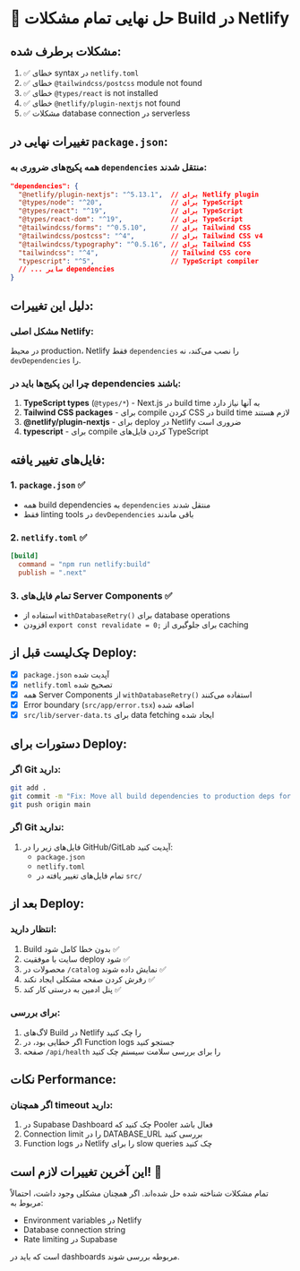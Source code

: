 # 🚀 حل نهایی تمام مشکلات Build در Netlify

## مشکلات برطرف شده:
1. ✅ خطای syntax در `netlify.toml` 
2. ✅ خطای `@tailwindcss/postcss` module not found
3. ✅ خطای `@types/react` is not installed
4. ✅ خطای `@netlify/plugin-nextjs` not found
5. ✅ مشکلات database connection در serverless

## تغییرات نهایی در `package.json`:

### همه پکیج‌های ضروری به `dependencies` منتقل شدند:
```json
"dependencies": {
  "@netlify/plugin-nextjs": "^5.13.1",  // برای Netlify plugin
  "@types/node": "^20",                 // برای TypeScript
  "@types/react": "^19",                // برای TypeScript  
  "@types/react-dom": "^19",            // برای TypeScript
  "@tailwindcss/forms": "^0.5.10",      // برای Tailwind CSS
  "@tailwindcss/postcss": "^4",         // برای Tailwind CSS v4
  "@tailwindcss/typography": "^0.5.16", // برای Tailwind CSS
  "tailwindcss": "^4",                  // Tailwind CSS core
  "typescript": "^5",                   // TypeScript compiler
  // ... سایر dependencies
}
```

## دلیل این تغییرات:

### مشکل اصلی Netlify:
در محیط production، Netlify فقط `dependencies` را نصب می‌کند، نه `devDependencies` را.

### چرا این پکیج‌ها باید در dependencies باشند:
1. **TypeScript types** (`@types/*`) - Next.js در build time به آنها نیاز دارد
2. **Tailwind CSS packages** - برای compile کردن CSS در build time لازم هستند
3. **@netlify/plugin-nextjs** - برای deploy در Netlify ضروری است
4. **typescript** - برای compile کردن فایل‌های TypeScript

## فایل‌های تغییر یافته:

### 1. `package.json` ✅
- همه build dependencies به `dependencies` منتقل شدند
- فقط linting tools در `devDependencies` باقی ماندند

### 2. `netlify.toml` ✅
```toml
[build]
  command = "npm run netlify:build"
  publish = ".next"
```

### 3. تمام فایل‌های Server Components ✅
- استفاده از `withDatabaseRetry()` برای database operations
- افزودن `export const revalidate = 0;` برای جلوگیری از caching

## چک‌لیست قبل از Deploy:

- [x] `package.json` آپدیت شده
- [x] `netlify.toml` تصحیح شده  
- [x] همه Server Components از `withDatabaseRetry()` استفاده می‌کنند
- [x] Error boundary (`src/app/error.tsx`) اضافه شده
- [x] `src/lib/server-data.ts` برای data fetching ایجاد شده

## دستورات برای Deploy:

### اگر Git دارید:
```bash
git add .
git commit -m "Fix: Move all build dependencies to production deps for Netlify"
git push origin main
```

### اگر Git ندارید:
1. فایل‌های زیر را در GitHub/GitLab آپدیت کنید:
   - `package.json`
   - `netlify.toml`
   - تمام فایل‌های تغییر یافته در `src/`

## بعد از Deploy:

### انتظار دارید:
1. Build بدون خطا کامل شود ✅
2. سایت با موفقیت deploy شود ✅
3. محصولات در `/catalog` نمایش داده شوند ✅
4. رفرش کردن صفحه مشکلی ایجاد نکند ✅
5. پنل ادمین به درستی کار کند ✅

### برای بررسی:
1. لاگ‌های Build در Netlify را چک کنید
2. اگر خطایی بود، در Function logs جستجو کنید
3. صفحه `/api/health` را برای بررسی سلامت سیستم چک کنید

## نکات Performance:

### اگر همچنان timeout دارید:
1. در Supabase Dashboard چک کنید که Pooler فعال باشد
2. Connection limit را در DATABASE_URL بررسی کنید
3. Function logs در Netlify را برای slow queries چک کنید

## این آخرین تغییرات لازم است! 🎉

تمام مشکلات شناخته شده حل شده‌اند. اگر همچنان مشکلی وجود داشت، احتمالاً مربوط به:
- Environment variables در Netlify
- Database connection string
- Rate limiting در Supabase

است که باید در dashboards مربوطه بررسی شوند.